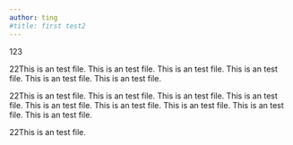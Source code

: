 ```yaml
---
author: ting
#title: first test2
---
```

123

22This is an test file. This is an test file. This is an test file. This is an test file. This is an test file. This is an test file. 

22This is an test file. This is an test file. This is an test file. This is an test file. This is an test file. This is an test file. This is an test file. This is an test file. This is an test file. 

22This is an test file. 